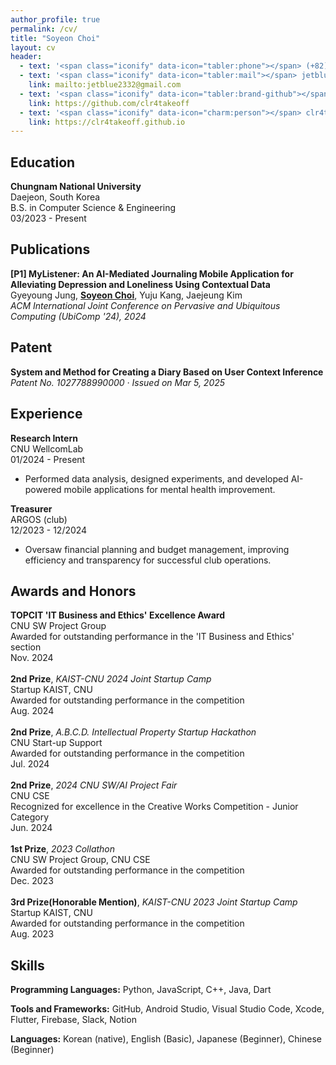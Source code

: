 ```yaml
---
author_profile: true
permalink: /cv/
title: "Soyeon Choi"
layout: cv
header:
  - text: '<span class="iconify" data-icon="tabler:phone"></span> (+82) 000-000-0000<br>'
  - text: '<span class="iconify" data-icon="tabler:mail"></span> jetblue2332@gmail.com'
    link: mailto:jetblue2332@gmail.com
  - text: '<span class="iconify" data-icon="tabler:brand-github"></span> clr4takeoff'
    link: https://github.com/clr4takeoff
  - text: '<span class="iconify" data-icon="charm:person"></span> clr4takeoff.github.io'
    link: https://clr4takeoff.github.io
---
```


<div class="cv-section">
  <h2>Education</h2>
  <div class="cv-item">
    <div class="cv-item-left"><strong>Chungnam National University</strong></div>
    <div class="cv-item-right">Daejeon, South Korea</div>
  </div>
  <div class="cv-item">
    <div class="cv-item-left">B.S. in Computer Science & Engineering</div>
    <div class="cv-item-right">03/2023 - Present</div>
  </div>
</div>

<div class="cv-section">
  <h2>Publications</h2>
  <p><strong>[P1] MyListener: An AI-Mediated Journaling Mobile Application for Alleviating Depression and Loneliness Using Contextual Data</strong><br>
  Gyeyoung Jung, <u><b>Soyeon Choi</b></u>, Yuju Kang, Jaejeung Kim<br>
  <em>ACM International Joint Conference on Pervasive and Ubiquitous Computing (UbiComp '24), 2024</em></p>
</div>

<div class="cv-section">
  <h2>Patent</h2>
  <p><strong>System and Method for Creating a Diary Based on User Context Inference</strong><br>
  <em>Patent No. 1027788990000 · Issued on Mar 5, 2025</em></p>
</div>

<div class="cv-section">
  <h2>Experience</h2>

  <div class="cv-item">
    <div class="cv-item-left"><strong>Research Intern</strong></div>
    <div class="cv-item-center">CNU WellcomLab</div>
    <div class="cv-item-right">01/2024 - Present</div>
  </div>
  <ul>
    <li>Performed data analysis, designed experiments, and developed AI-powered mobile applications for mental health improvement.</li>
  </ul>

  <div class="cv-item">
    <div class="cv-item-left"><strong>Treasurer</strong></div>
    <div class="cv-item-center">ARGOS (club)</div>
    <div class="cv-item-right">12/2023 - 12/2024</div>
  </div>
  <ul>
    <li>Oversaw financial planning and budget management, improving efficiency and transparency for successful club operations.</li>
  </ul>

</div>

<div class="cv-section">
  <h2>Awards and Honors</h2>
  <div class="cv-item">
    <div class="cv-item-left"><strong>TOPCIT 'IT Business and Ethics' Excellence Award</strong></div>
    <div class="cv-item-right">CNU SW Project Group</div>
  </div>
  <div class="cv-item">
    <div class="cv-item-left">Awarded for outstanding performance in the 'IT Business and Ethics' section</div>
    <div class="cv-item-right">Nov. 2024</div>
  </div>
  <br>
  <div class="cv-item">
    <div class="cv-item-left"><strong>2nd Prize</strong>, <em>KAIST-CNU 2024 Joint Startup Camp</em></div>
    <div class="cv-item-right">Startup KAIST, CNU</div>
  </div>
  <div class="cv-item">
    <div class="cv-item-left">Awarded for outstanding performance in the competition</div>
    <div class="cv-item-right">Aug. 2024</div>
  </div>
  <br>
  <div class="cv-item">
    <div class="cv-item-left"><strong>2nd Prize</strong>, <em>A.B.C.D. Intellectual Property Startup Hackathon</em></div>
    <div class="cv-item-right">CNU Start-up Support</div>
  </div>
  <div class="cv-item">
    <div class="cv-item-left">Awarded for outstanding performance in the competition</div>
    <div class="cv-item-right">Jul. 2024</div>
  </div>
  <br>
  <div class="cv-item">
    <div class="cv-item-left"><strong>2nd Prize</strong>, <em>2024 CNU SW/AI Project Fair</em></div>
    <div class="cv-item-right">CNU CSE</div>
  </div>
  <div class="cv-item">
    <div class="cv-item-left">Recognized for excellence in the Creative Works Competition - Junior Category</div>
    <div class="cv-item-right">Jun. 2024</div>
  </div>
  <br>
  <div class="cv-item">
    <div class="cv-item-left"><strong>1st Prize</strong>, <em>2023 Collathon</em></div>
    <div class="cv-item-right">CNU SW Project Group, CNU CSE</div>
  </div>
  <div class="cv-item">
    <div class="cv-item-left">Awarded for outstanding performance in the competition</div>
    <div class="cv-item-right">Dec. 2023</div>
  </div>
  <br>
  <div class="cv-item">
    <div class="cv-item-left"><strong>3rd Prize(Honorable Mention)</strong>, <em>KAIST-CNU 2023 Joint Startup Camp</em></div>
    <div class="cv-item-right">Startup KAIST, CNU</div>
  </div>
  <div class="cv-item">
    <div class="cv-item-left">Awarded for outstanding performance in the competition</div>
    <div class="cv-item-right">Aug. 2023</div>
  </div>
</div>

<div class="cv-section">
  <h2>Skills</h2>
  <p><strong>Programming Languages:</strong> 
    <span class="iconify" data-icon="vscode-icons:file-type-python"></span> Python, 
    <span class="iconify" data-icon="vscode-icons:file-type-js-official"></span> JavaScript, 
    <span class="iconify" data-icon="vscode-icons:file-type-cpp2"></span> C++, 
    <span class="iconify" data-icon="logos:java" data-inline="false"></span> Java,
    <span class="iconify" data-icon="logos:dart" data-inline="false"></span> Dart</p>
  <p><strong>Tools and Frameworks:</strong> GitHub, Android Studio, Visual Studio Code, Xcode, Flutter, Firebase, Slack, Notion
</p>
  <p><strong>Languages:</strong> Korean (native), English (Basic), Japanese (Beginner), Chinese (Beginner)</p>
</div>